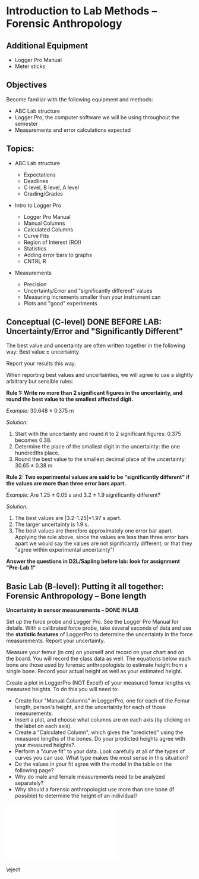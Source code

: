 # Introduction to Lab Methods – Forensic Anthropology

## Additional Equipment

- Logger Pro Manual
- Meter sticks

## Objectives

Become familiar with the following equipment and methods:

- ABC Lab structure
- Logger Pro, the computer software we will be using throughout the semester
- Measurements and error calculations expected 

## Topics:

- ABC Lab structure
    - Expectations
    - Deadlines
    - C level, B level, A level
    - Grading/Grades

- Intro to Logger Pro
    - Logger Pro Manual
    - Manual Columns
    - Calculated Columns
    - Curve Fits
    - Region of Interest (ROI)
    - Statistics
    - Adding error bars to graphs
    - CNTRL R

- Measurements
    - Precision
    - Uncertainty/Error and "significantly different" values
    - Measuring increments smaller than your instrument can
    - Plots and "good" experiments

## Conceptual (C-level) DONE BEFORE LAB: Uncertainty/Error and "Significantly Different"

The best value and uncertainty are often written together in the following way: Best value ± uncertainty

Report your results this way.

When reporting best values and uncertainties, we will agree to use a slightly arbitrary but sensible rules:

**Rule 1: Write no more than 2 significant figures in the uncertainty, and round the best value to the smallest affected digit.**

*Example:* 30.648 ± 0.375 m

*Solution:*

1. Start with the uncertainty and round it to 2 significant figures: 0.375 becomes 0.38.
2. Determine the place of the smallest digit in the uncertainty: the one hundredths place.
3. Round the best value to the smallest decimal place of the uncertainty: 30.65 ± 0.38 m

**Rule 2: Two experimental values are said to be "significantly different" if the values are more than three error bars apart.**

*Example:* Are 1.25 ± 0.05 s and 3.2 ± 1.9 significantly different?

*Solution:*

1. The best values are |3.2-1.25|=1.97 s apart.
2. The larger uncertainty is 1.9 s. 
3. The best values are therefore approximately one error bar apart. Applying the rule above, since the values are less than three error bars apart we would say the values are not significantly different, or that they "agree within experimental uncertainty"!

**Answer the questions in D2L/Sapling before lab: look for assignment "Pre-Lab 1"**

## Basic Lab (B-level): Putting it all together: Forensic Anthropology – Bone length

**Uncertainty in sensor measurements – DONE IN LAB**

Set up the force probe and Logger Pro. See the Logger Pro Manual for details. With a calibrated force probe, take several seconds of data and use the **statistic features** of LoggerPro to determine the uncertainty in the force measurements. Report your uncertainty.

Measure your femur (in cm) on yourself and record on your chart and on the board. You will record the class data as well. The equations below each bone are those used by forensic anthropologists to estimate height from a single bone. Record your actual height as well as your estimated height.

Create a plot in LoggerPro (NOT Excel!) of your measured femur lengths vs measured heights. To do this you will need to:

- Create four "Manual Columns" in LoggerPro, one for each of the Femur length, person's height, and the uncertainty for each of those measurements.
- Insert a plot, and choose what columns are on each axis (by clicking on the label on each axis).
- Create a "Calculated Column", which gives the "predicted" using the measured lengths of the bones. Do your predicted heights agree with your measured heights?.
- Perform a "curve fit" to your data. Look carefully at all of the types of curves you can use. What type makes the most sense in this situation?
- Do the values in your fit agree with the model in the table on the following page?
- Why do male and female measurements need to be analyzed separately?
- Why should a forensic anthropologist use more than one bone (if possible) to determine the height of an individual?

![Table for femur data](anthro-lab-table.pdf)


\eject

